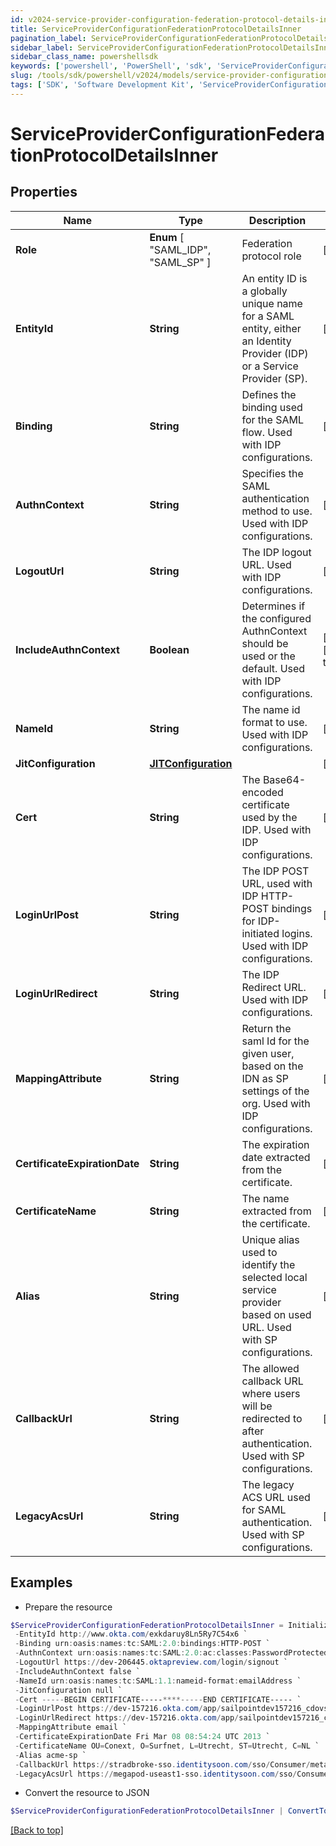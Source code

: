 ```yaml
---
id: v2024-service-provider-configuration-federation-protocol-details-inner
title: ServiceProviderConfigurationFederationProtocolDetailsInner
pagination_label: ServiceProviderConfigurationFederationProtocolDetailsInner
sidebar_label: ServiceProviderConfigurationFederationProtocolDetailsInner
sidebar_class_name: powershellsdk
keywords: ['powershell', 'PowerShell', 'sdk', 'ServiceProviderConfigurationFederationProtocolDetailsInner', 'V2024ServiceProviderConfigurationFederationProtocolDetailsInner'] 
slug: /tools/sdk/powershell/v2024/models/service-provider-configuration-federation-protocol-details-inner
tags: ['SDK', 'Software Development Kit', 'ServiceProviderConfigurationFederationProtocolDetailsInner', 'V2024ServiceProviderConfigurationFederationProtocolDetailsInner']
---
```



# ServiceProviderConfigurationFederationProtocolDetailsInner

## Properties

Name | Type | Description | Notes
------------ | ------------- | ------------- | -------------
**Role** |  **Enum** [  "SAML_IDP",    "SAML_SP" ] | Federation protocol role | [optional] 
**EntityId** | **String** | An entity ID is a globally unique name for a SAML entity, either an Identity Provider (IDP) or a Service Provider (SP). | [optional] 
**Binding** | **String** | Defines the binding used for the SAML flow. Used with IDP configurations. | [optional] 
**AuthnContext** | **String** | Specifies the SAML authentication method to use. Used with IDP configurations. | [optional] 
**LogoutUrl** | **String** | The IDP logout URL. Used with IDP configurations. | [optional] 
**IncludeAuthnContext** | **Boolean** | Determines if the configured AuthnContext should be used or the default. Used with IDP configurations. | [optional] [default to $false]
**NameId** | **String** | The name id format to use. Used with IDP configurations. | [optional] 
**JitConfiguration** | [**JITConfiguration**](jit-configuration) |  | [optional] 
**Cert** | **String** | The Base64-encoded certificate used by the IDP. Used with IDP configurations. | [optional] 
**LoginUrlPost** | **String** | The IDP POST URL, used with IDP HTTP-POST bindings for IDP-initiated logins. Used with IDP configurations. | [optional] 
**LoginUrlRedirect** | **String** | The IDP Redirect URL. Used with IDP configurations. | [optional] 
**MappingAttribute** | **String** | Return the saml Id for the given user, based on the IDN as SP settings of the org. Used with IDP configurations. | [required]
**CertificateExpirationDate** | **String** | The expiration date extracted from the certificate. | [optional] 
**CertificateName** | **String** | The name extracted from the certificate. | [optional] 
**Alias** | **String** | Unique alias used to identify the selected local service provider based on used URL. Used with SP configurations. | [optional] 
**CallbackUrl** | **String** | The allowed callback URL where users will be redirected to after authentication. Used with SP configurations. | [required]
**LegacyAcsUrl** | **String** | The legacy ACS URL used for SAML authentication. Used with SP configurations. | [optional] 

## Examples

- Prepare the resource
```powershell
$ServiceProviderConfigurationFederationProtocolDetailsInner = Initialize-PSSailpoint.V2024ServiceProviderConfigurationFederationProtocolDetailsInner  -Role SAML_IDP `
 -EntityId http://www.okta.com/exkdaruy8Ln5Ry7C54x6 `
 -Binding urn:oasis:names:tc:SAML:2.0:bindings:HTTP-POST `
 -AuthnContext urn:oasis:names:tc:SAML:2.0:ac:classes:PasswordProtectedTransport `
 -LogoutUrl https://dev-206445.oktapreview.com/login/signout `
 -IncludeAuthnContext false `
 -NameId urn:oasis:names:tc:SAML:1.1:nameid-format:emailAddress `
 -JitConfiguration null `
 -Cert -----BEGIN CERTIFICATE-----****-----END CERTIFICATE----- `
 -LoginUrlPost https://dev-157216.okta.com/app/sailpointdev157216_cdovsaml_1/exkdaruy8Ln5Ry7C54x6/sso/saml `
 -LoginUrlRedirect https://dev-157216.okta.com/app/sailpointdev157216_cdovsaml_1/exkdaruy8Ln5Ry7C54x6/sso/saml `
 -MappingAttribute email `
 -CertificateExpirationDate Fri Mar 08 08:54:24 UTC 2013 `
 -CertificateName OU=Conext, O=Surfnet, L=Utrecht, ST=Utrecht, C=NL `
 -Alias acme-sp `
 -CallbackUrl https://stradbroke-sso.identitysoon.com/sso/Consumer/metaAlias/cdov-saml/sp `
 -LegacyAcsUrl https://megapod-useast1-sso.identitysoon.com/sso/Consumer/metaAlias/acme/sp
```

- Convert the resource to JSON
```powershell
$ServiceProviderConfigurationFederationProtocolDetailsInner | ConvertTo-JSON
```


[[Back to top]](#) 

